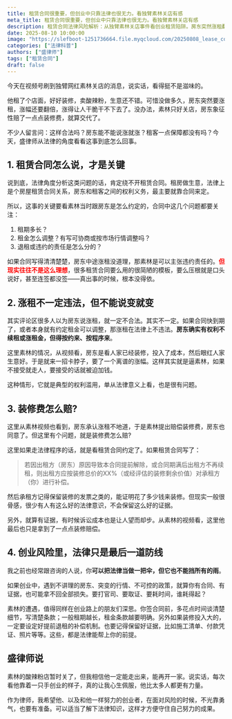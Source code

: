 ```yaml
---
title: 租赁合同很重要，但创业中只靠法律也很无力。看独臂素林关店有感
meta_title: 租赁合同很重要，但创业中只靠法律也很无力。看独臂素林关店有感
description: 租赁合同法律风险解析：从独臂素林关店事件看创业租赁陷阱。房东突然涨租翻倍是否合法？装修费如何赔偿？盛律师详解租赁合同关键条款，提醒创业者签合同前必须注意的租金调整机制、违约责任和证据保留等法律要点，帮助创业者规避租赁风险，保护自身权益。
date: 2025-08-10 10:00:00
image: "https://slefboot-1251736664.file.myqcloud.com/20250808_lease_contract.webp"
categories: ["法律科普"]
authors: ["盛律师"]
tags: ["租赁合同"]
draft: false
---
```


今天在视频号刷到独臂网红素林关店的消息，说实话，看得挺不是滋味的。

他租了个店面，好好装修，卖酸辣粉，生意还不错。可惜没做多久，房东突然要涨租，涨幅还要翻倍，涨得让人干脆干不下去了。没办法，素林只好关店，房东象征性赔了一点点装修费，就算交代了。

不少人留言问：这样合法吗？房东能不能说涨就涨？租客一点保障都没有吗？今天，盛律师从法律的角度看看这事到底怎么回事。

## 1. 租赁合同怎么说，才是关键

说到底，法律角度分析这类问题的话，肯定绕不开租赁合同。租房做生意，法律上是个房屋租赁合同关系，房东和租客之间的权利义务，最主要就靠合同来定。

所以，这事的关键要看素林当时跟房东是怎么约定的，合同中这几个问题都要关注：

1. 租期多长？
2. 租金怎么调整？有写可协商或按市场行情调整吗？
3. 退租或违约的责任是怎么分的？

如果合同写得清清楚楚，房东中途涨租没道理，那素林是可以主张违约责任的。**<span style="color: red;">但现实往往不是这么理想</span>**，很多租赁合同要么用的很简陋的模板，要么压根就是口头说好，甚至连签都没签——真出事的时候，根本没得依。

## 2. 涨租不一定违法，但不能说变就变

其实评论区很多人以为房东说涨租，就一定不合法。其实不一定。如果合同快到期了，或者本身就有约定租金可以调整，那涨租在法律上不违法。**房东确实有权利不续租或涨租金，但得按约来、按程序来**。

这里素林的情况，从视频看，房东是看人家已经装修，投入了成本，然后眼红人家生意好。于是就来一招卡脖子，要了一个离谱的涨幅。这样其实就是逼素林，如果不接受就走人，要接受的话就被迫加钱。

这种情形，它就是典型的权利滥用，单从法律意义上看，也是很有问题。

## 3. 装修费怎么赔?

这里从素林视频也看到，房东承认涨租不地道，于是素林提出赔偿装修费，房东也同意了。但这里有个问题，就是装修费怎么赔?

这里如果走法律程序的话，就是看租赁合同约定了。如果租赁合同写了：

> 若因出租方（房东）原因导致本合同提前解除，或合同期满后出租方不再续租，则出租方应按装修总价的XX%（或经评估的装修剩余价值）对承租方（你）进行补偿。

然后承租方记得保留装修的发票之类的，能证明花了多少钱来装修。但现实一般很骨感，很少有人有这么好的法律意识，不会保留这么好的证据。

另外，就算有证据，有时候诉讼成本也是让人望而却步。从素林的视频看，这里他最后也只是拿到了一点点装修赔偿。

## 4. 创业风险里，法律只是最后一道防线

我之前也经常跟咨询的人说，你**可以把法律当做一把伞，但它也不能挡所有的雨**。

如果创业中，遇到不讲理的房东、突变的行情、不可控的政策，就算你有合同、有证据，也可能拿不回全部损失。要打官司、要取证、要耗时间，谁耗得起？

素林的遭遇，值得同样在创业路上的朋友们深思。你签合同前，多花点时间谈清楚细节，写清楚条款；一般租期越长，租金条款越要明确。另外如果装修投入大的，一定要设定好提前退租的补偿机制。也要记得保留好证据，比如施工清单、付款凭证、照片等等。这些，都是法律能帮上你的前提。

## 盛律师说

素林的酸辣粉店暂时关了，但我相信他一定能走出来，能再开一家。说实话，每次看他靠着一只手创业的样子，真的让我心生佩服，他比太多人都更有力量。

作为律师，我希望他、以及和他一样努力的创业者，在面对风险的时候，不光靠勇气，也要有准备。可以适当了解下法律知识，这样才方便守住自己努力的成果。